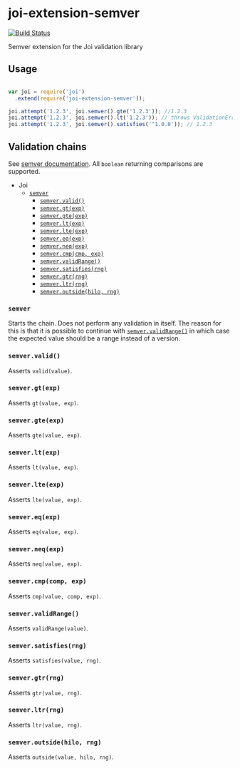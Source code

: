 # joi-extension-semver

[![Build Status](https://travis-ci.org/dszakallas/joi-extension-semver.svg?branch=master)](https://travis-ci.org/dszakallas/joi-extension-semver)

Semver extension for the Joi validation library

## Usage

```js

var joi = require('joi')
  .extend(require('joi-extension-semver'));

joi.attempt('1.2.3', joi.semver().gte('1.2.3')); //1.2.3
joi.attempt('1.2.3', joi.semver().lt('1.2.3')); // throws ValidationError
joi.attempt('1.2.3', joi.semver().satisfies('^1.0.0')); // 1.2.3
```

## Validation chains

See [semver documentation](https://www.npmjs.com/package/semver). All `boolean`
returning comparisons are supported.

- Joi
  - [`semver`](#semver)
    - [`semver.valid()`](#semvervalid)
    - [`semver.gt(exp)`](#semvergtexp)
    - [`semver.gte(exp)`](#semvergteexp)
    - [`semver.lt(exp)`](#semverltexp)
    - [`semver.lte(exp)`](#semverlteexp)
    - [`semver.eq(exp)`](#semvereqexp)
    - [`semver.neq(exp)`](#semverneqexp)
    - [`semver.cmp(cmp, exp)`](#semvercmpcmp-exp)
    - [`semver.validRange()`](#semvervalidrange)
    - [`semver.satisfies(rng)`](#semversatisfiesrng)
    - [`semver.gtr(rng)`](#semvergtrrng)
    - [`semver.ltr(rng)`](#semverltrrng)
    - [`semver.outside(hilo, rng)`](#semveroutsidehilo-rng)

### `semver`

Starts the chain. Does not perform any validation in itself. The reason for this is that it is possible to continue with [`semver.validRange()`](#semvervalidrange) in which
case the expected value should be a range instead of a version.

### `semver.valid()`
Asserts `valid(value)`.
### `semver.gt(exp)`
Asserts `gt(value, exp)`.
### `semver.gte(exp)`
Asserts `gte(value, exp)`.
### `semver.lt(exp)`
Asserts `lt(value, exp)`.
### `semver.lte(exp)`
Asserts `lte(value, exp)`.
### `semver.eq(exp)`
Asserts `eq(value, exp)`.
### `semver.neq(exp)`
Asserts `neq(value, exp)`.
### `semver.cmp(comp, exp)`
Asserts `cmp(value, comp, exp)`.
### `semver.validRange()`
Asserts `validRange(value)`.
### `semver.satisfies(rng)`
Asserts `satisfies(value, rng)`.
### `semver.gtr(rng)`
Asserts `gtr(value, rng)`.
### `semver.ltr(rng)`
Asserts `ltr(value, rng)`.
### `semver.outside(hilo, rng)`
Asserts `outside(value, hilo, rng)`.
